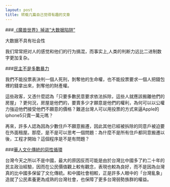 ```yaml
---
layout: post
title: 转载几篇自己觉得有趣的文章
---
```


###[《魔兽世界》掉进“大数据陷阱”](http://cn.nikkei.com/columnviewpoint/27-column/6019-20130716.html)

大数据不具有社会性

我们常常把对人的感觉和他们的行为搞混，而事实上,人类的判断力远比二进制数字更加复杂。

###[民主不是多數暴力](http://billy3321.blogspot.com/2013/07/blog-post.html)

我們不能投票表決判一個人死刑，剝奪他的生命權，也不能投票要求一個人把錢包裡的錢拿出來，剝奪他的財產權。

這些政客，又憑什麼認為「只要多數民意要求依法拆除，這些人就應該搬離他們的房屋」？更何況，房屋是他們的，要賣多少才願意是他們的權利，為何可以以公權力強迫他們接受他們不願意的價格？難道台灣人可以用投票的方式來逼Apple的iphone5只賣一萬元嗎？

再來，許多人認為因為少數住戶不願意搬遷，因此其他已經被拆除的同意戶被迫要在外面租屋。那麼，是不是可以思考一個問題：為什麼不是所有住戶都同意搬遷以後，工程才開始？這個程序是不是有問題？

###[華人文化傳統的惡性循環](http://billy3321.blogspot.com/2013/03/chineseCulture.html)

台灣今天之所以不是中國，最大的原因反而可能是由於台灣比中國多了約二十年的民主政治經驗，因而在公民價值觀上較有觀念，表現也較為良好，而不是因為台灣真的比中國多保留了文化傳統。和中國社會相較，正是許多人眼中的「台灣亂象」造就了公民素養更為成熟的台灣社會，也保障了更多台灣弱勢族群的權益。
